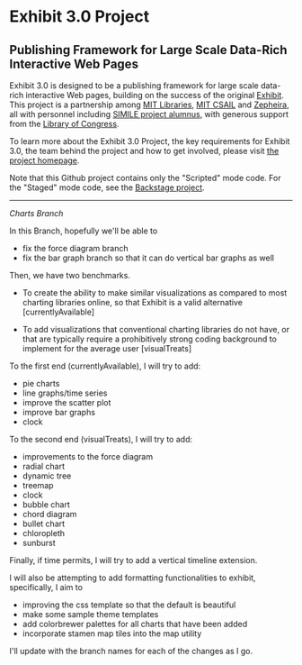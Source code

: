 Exhibit 3.0 Project
==============

Publishing Framework for Large Scale Data-Rich Interactive Web Pages
--------------------------------------------------------------------

Exhibit 3.0 is designed to be a publishing framework for large scale data-rich interactive Web pages, building on the success of the original [Exhibit][1]. This project is a partnership among [MIT Libraries][2], [MIT CSAIL][3] and [Zepheira][4], all with personnel including [SIMILE project alumnus][5], with generous support from the [Library of Congress][6].

To learn more about the Exhibit 3.0 Project, the key requirements for Exhibit 3.0, the team behind the project and how to get involved, please visit [the project homepage][7].

Note that this Github project contains only the "Scripted" mode code.  For the "Staged" mode code, see the [Backstage project][8].

[1]: http://www.simile-widgets.org/exhibit/
[2]: http://libraries.mit.edu/
[3]: http://csail.mit.edu/
[4]: http://zepheira.com/
[5]: http://simile.mit.edu/
[6]: http://loc.gov/
[7]: http://www.simile-widgets.org/exhibit3/
[8]: https://github.com/zepheira/backstage/

---------------------------------------------------------

*Charts Branch*

In this Branch, hopefully we'll be able to

- fix the force diagram branch
- fix the bar graph branch so that it can do vertical bar graphs as well

Then, we have two benchmarks. 

- To create the ability to make similar visualizations as compared to most charting libraries online, so that Exhibit is a valid alternative [currentlyAvailable]

- To add visualizations that conventional charting libraries do not have, or that are typically require a prohibitively strong coding background to implement for the average user [visualTreats]

To the first end (currentlyAvailable), I will try to add:

- pie charts
- line graphs/time series
- improve the scatter plot
- improve bar graphs
- clock

To the second end (visualTreats), I will try to add:

- improvements to the force diagram
- radial chart
- dynamic tree
- treemap
- clock
- bubble chart
- chord diagram
- bullet chart
- chloropleth
- sunburst

Finally, if time permits, I will try to add a vertical timeline extension. 

I will also be attempting to add formatting functionalities to exhibit, specifically, I aim to

- improving the css template so that the default is beautiful
- make some sample theme templates
- add colorbrewer palettes for all charts that have been added
- incorporate stamen map tiles into the map utility

I'll update with the branch names for each of the changes as I go. 